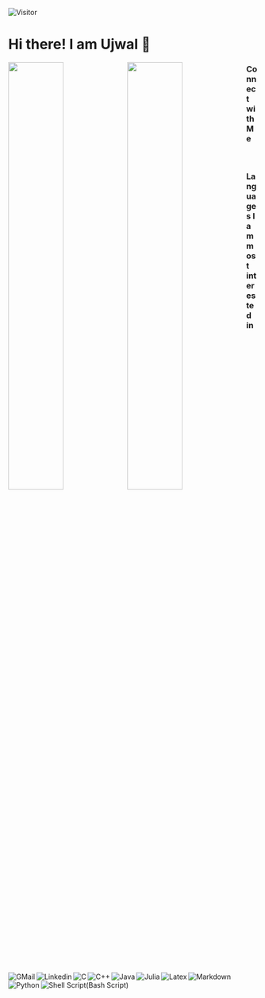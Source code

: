 ![Visitor](https://visitor-badge.laobi.icu/badge?page_id=ujwaljp.ujwaljp)
# Hi there! I am Ujwal :wave:

<img src="https://github-readme-stats.vercel.app/api?username=ujwaljp&count_private=true&show_icons=true&theme=radical" align="Left" width=47%>
<img src="https://github-readme-stats.vercel.app/api/top-langs/?username=ujwaljp&layout=compact&theme=radical" align="Left" width=47%>

### Connect with Me
<a href="mailto:ujwal12366@gmail.com"><img align="left" alt="GMail" src="https://img.shields.io/badge/Gmail-D14836?style=for-the-badge&logo=gmail&logoColor=white"/></a>
<a href="https://www.linkedin.com/in/ujwal-jyot-panda-013be"><img align="left" alt="Linkedin" src="https://img.shields.io/badge/LinkedIn-0077B5?style=for-the-badge&logo=linkedin&logoColor=white"/></a>
<br/>

### Languages I am most interested in

<img align="left" alt="C" src="https://img.shields.io/badge/c-%2300599C.svg?style=for-the-badge&logo=c&logoColor=white"/>
<img align="left" alt="C++" src="https://img.shields.io/badge/c++-%2300599C.svg?style=for-the-badge&logo=c%2B%2B&logoColor=white"/>
<img align="left" alt="Java" src="https://img.shields.io/badge/java-%23ED8B00.svg?style=for-the-badge&logo=java&logoColor=white"/>
<img align="left" alt="Julia" src="https://img.shields.io/badge/-Julia-9558B2?style=for-the-badge&logo=julia&logoColor=white"/>

<img align="left" alt="Latex" src="https://img.shields.io/badge/latex-%23008080.svg?style=for-the-badge&logo=latex&logoColor=white"/>
<img align="left" alt="Markdown" src="https://img.shields.io/badge/markdown-%23000000.svg?style=for-the-badge&logo=markdown&logoColor=white"/>
<img align="left" alt="Python" src="https://img.shields.io/badge/python-3670A0?style=for-the-badge&logo=python&logoColor=ffdd54"/>
<img align="left" alt="Shell Script(Bash Script)" src="https://img.shields.io/badge/shell_script-%23121011.svg?style=for-the-badge&logo=gnu-bash&logoColor=white"/>
